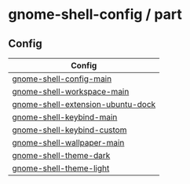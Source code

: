 

# gnome-shell-config / part


## Config

| Config |
| --- |
| [gnome-shell-config-main](gnome-shell-config-main) |
| [gnome-shell-workspace-main](gnome-shell-workspace-main) |
| [gnome-shell-extension-ubuntu-dock](gnome-shell-extension-ubuntu-dock) |
| [gnome-shell-keybind-main](gnome-shell-keybind-main) |
| [gnome-shell-keybind-custom](gnome-shell-keybind-custom) |
| [gnome-shell-wallpaper-main](gnome-shell-wallpaper-main) |
| [gnome-shell-theme-dark](gnome-shell-theme-dark) |
| [gnome-shell-theme-light](gnome-shell-theme-light) |
